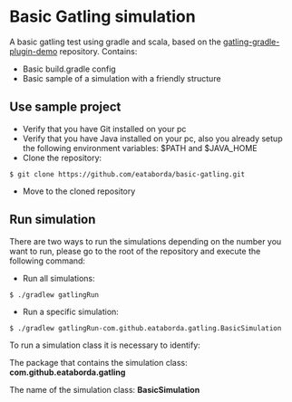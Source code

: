 # Basic Gatling simulation
A basic gatling test using gradle and scala, based on the [gatling-gradle-plugin-demo](https://github.com/gatling/gatling-gradle-plugin-demo) repository.
Contains:
- Basic build.gradle config
- Basic sample of a simulation with a friendly structure

## Use sample project
- Verify that you have Git installed on your pc
- Verify that you have Java installed on your pc, also
  you already setup the following environment variables: $PATH and $JAVA_HOME
- Clone the repository:
```shellscript
$ git clone https://github.com/eataborda/basic-gatling.git
```
- Move to the cloned repository

## Run simulation
There are two ways to run the simulations depending on the number you want to run, please go to the root of the repository and execute the following command:
- Run all simulations:
```shellscript
$ ./gradlew gatlingRun
```
- Run a specific simulation:
```shellscript
$ ./gradlew gatlingRun-com.github.eataborda.gatling.BasicSimulation
```
To run a simulation class it is necessary to identify:

The package that contains the simulation class: **com.github.eataborda.gatling**

The name of the simulation class: **BasicSimulation**